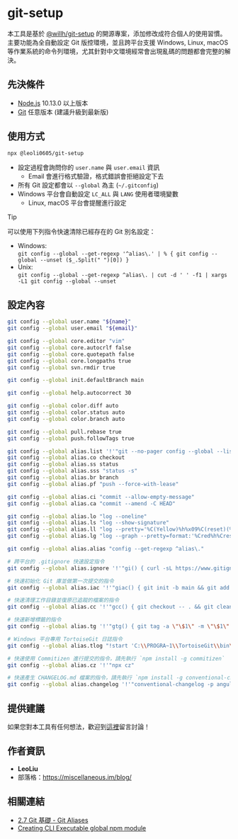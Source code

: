 # git-setup

本工具是基於 [@willh/git-setup](https://www.npmjs.com/package/@willh/git-setup) 的開源專案，添加修改成符合個人的使用習慣。
主要功能為全自動設定 Git 版控環境，並且跨平台支援 Windows, Linux, macOS 等作業系統的命令列環境，尤其針對中文環境經常會出現亂碼的問題都會完整的解決。

## 先決條件

- [Node.js](https://nodejs.org/en/) 10.13.0 以上版本
- [Git](https://git-scm.com/) 任意版本 (建議升級到最新版)

## 使用方式

```sh
npx @leoli0605/git-setup
```

- 設定過程會詢問你的 `user.name` 與 `user.email` 資訊
  - Email 會進行格式驗證，格式錯誤會拒絕設定下去
- 所有 Git 設定都會以 `--global` 為主 (`~/.gitconfig`)
- Windows 平台會自動設定 `LC_ALL` 與 `LANG` 使用者環境變數
  - Linux, macOS 平台會提醒進行設定

> [!TIP]
> 可以使用下列指令快速清除已經存在的 Git 別名設定：<br>
> - Windows:<br>
> `git config --global --get-regexp '^alias\.' | % { git config --global --unset ($_.Split(" ")[0]) }`<br>
> - Unix:<br>
> `git config --global --get-regexp ^alias\. | cut -d ' ' -f1 | xargs -L1 git config --global --unset`

## 設定內容

```sh
git config --global user.name "${name}"
git config --global user.email "${email}"

git config --global core.editor "vim"
git config --global core.autocrlf false
git config --global core.quotepath false
git config --global core.longpaths true
git config --global svn.rmdir true

git config --global init.defaultBranch main

git config --global help.autocorrect 30

git config --global color.diff auto
git config --global color.status auto
git config --global color.branch auto

git config --global pull.rebase true
git config --global push.followTags true

git config --global alias.list '!'"git --no-pager config --global --list"
git config --global alias.co checkout
git config --global alias.ss status
git config --global alias.sss "status -s"
git config --global alias.br branch
git config --global alias.pf "push --force-with-lease"

git config --global alias.ci "commit --allow-empty-message"
git config --global alias.ca "commit --amend -C HEAD"

git config --global alias.lo "log --oneline"
git config --global alias.ls "log --show-signature"
git config --global alias.ll "log --pretty='%C(Yellow)%h%x09%C(reset)(%ci) %C(Cyan)%an: %C(reset)%s' --date=short"
git config --global alias.lg "log --graph --pretty=format:'%Cred%h%Creset %ad |%C(yellow)%d%Creset %s %Cgreen(%cr)%Creset [%Cgreen%an%Creset]' --abbrev-commit --date=short"

git config --global alias.alias "config --get-regexp ^alias\."

# 跨平台的 .gitignore 快速設定指令
git config --global alias.ignore '!'"gi() { curl -sL https://www.gitignore.io/api/\$@ ;}; gi"

# 快速初始化 Git 庫並做第一次提交的指令
git config --global alias.iac '!'"giac() { git init -b main && git add . && git commit -m 'Initial commit' ;}; giac"

# 快速清理工作目錄並復原已追蹤的檔案的指令
git config --global alias.cc '!'"gcc() { git checkout -- . && git clean -df ;}; gcc"

# 快速新增標籤的指令
git config --global alias.tg '!'"gtg() { git tag -a \"\$1\" -m \"\$1\" ;}; gtg"

# Windows 平台專用 TortoiseGit 日誌指令
git config --global alias.tlog "!start 'C:\\PROGRA~1\\TortoiseGit\\bin\\TortoiseGitProc.exe' /command:log /path:."

# 快速使用 Commitizen 進行提交的指令，請先執行 `npm install -g commitizen`
git config --global alias.cz '!'"npx cz"

# 快速產生 CHANGELOG.md 檔案的指令，請先執行 `npm install -g conventional-changelog-cli`
git config --global alias.changelog '!'"conventional-changelog -p angular -i CHANGELOG.md -s -r 0"
```

## 提供建議

如果您對本工具有任何想法，歡迎到[這裡](https://github.com/leoliu0605/npm-git-setup/issues)留言討論！

## 作者資訊

- **LeoLiu**
- 部落格：https://miscellaneous.im/blog/

## 相關連結

- [2.7 Git 基礎 - Git Aliases](https://git-scm.com/book/zh-tw/v2/Git-%E5%9F%BA%E7%A4%8E-Git-Aliases)
- [Creating CLI Executable global npm module](https://medium.com/@thatisuday/creating-cli-executable-global-npm-module-5ef734febe32)
